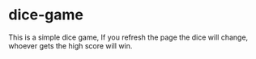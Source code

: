 # dice-game
This is a simple dice game, If you refresh the page the dice will change, whoever gets the high score will win. 

